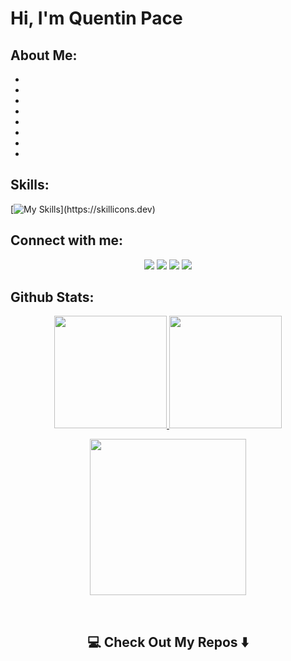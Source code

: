 # Hi, I'm Quentin Pace

## About Me:

-
-
-
-
-
-
-
-

## Skills:

[![My Skills](https://skillicons.dev/icons?i=js,py,react,redux,html,css,aws,docker,express,sequelize,flask,vite,sqlite,linux,nodejs,npm,postgres,postman,)](https://skillicons.dev)



## Connect with me:
<div align="center">
    <a href="https://www.linkedin.com/in/quentin-pace-507820300" target="_blank"><img src="https://img.shields.io/badge/-Quentin Pace-0077B5?style=flat&logo=Linkedin&logoColor=white"/></a>
    <a href="mailto:quentinepace@gmail.com"><img src="https://img.shields.io/badge/-quentinepace@gmail.com-D14836?style=flat&logo=Gmail&logoColor=white"/></a>
    <a href="https://leetcode.com/u/quentinpace/" target="_blank"><img src="https://img.shields.io/badge/-Quentin Pace-FFA116?style=flat&logo=LeetCode&logoColor=white"/></a>
    <a href="mailto:quentinepace@gmail.com"><img src="https://img.shields.io/badge/Number- 317 941 1152-FFA116?style=flat&color=green"/></a>
</div>

 ## Github Stats:
<p align="center">
    <a href="https://github.com/quentinpace">
        <img height="180em" src="https://github-readme-stats-git-masterrstaa-rickstaa.vercel.app/api?username=quentinpace&show_icons=true&theme=onedark&include_all_commits=true&count_private=true&hide_border=true"/>
        <img height="180em" src="https://github-readme-stats-eight-theta.vercel.app/api/top-langs/?username=quentinpace&langs_count=12&layout=compact&langs_count=8&theme=onedark&include_all_commits=true&count_private=true&hide_border=true" />
    </a>
</p>
<!-- Activity Graph -->
<p align="center">
  <a href="https://github.com/quentinpace">
    <img height=250 src="https://github-readme-activity-graph.vercel.app/graph?username=quentinpace&bg_color=282c34&color=FDFD96&line=FDFD96&point=FFFFFF&area_color=79FE96&border_radius=24.5&title_color=FDFD96&border_radius=20px"/>
  </a> 
</p>

<br>

<div id="header" align="center">

  <img src="https://komarev.com/ghpvc/?username=quentinpacev&style=for-the-badge&color=orange" alt=""/>
</div>

<h2  align="center">💻 Check Out My Repos ⬇️ </h2>
